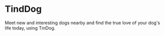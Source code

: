 # TindDog
Meet new and interesting dogs nearby and find the true love of your dog's life today, using TinDog.
